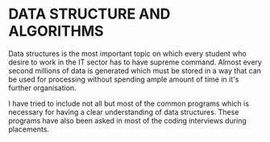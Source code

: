 # DATA STRUCTURE AND ALGORITHMS

Data structures is the most important topic on which every student who desire to work in the IT sector has to have supreme command. 
Almost every second millions of data is generated which must be stored in a way that can be used for processing without spending ample amount of time in it's further organisation.

I have tried to include not all but most of the common programs which is necessary for having a clear understanding of data structures. These programs have also been asked in most of the coding interviews during placements.


